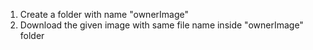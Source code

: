 1) Create a folder with name "ownerImage"
2) Download the given image with same file name inside "ownerImage" folder





